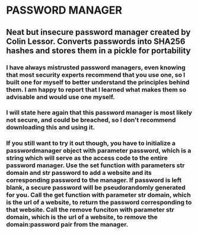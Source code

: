 # PASSWORD MANAGER
## Neat but insecure password manager created by Colin Lessor. Converts passwords into SHA256 hashes and stores them in a pickle for portability

<h3>I have always mistrusted password managers, even knowing that most security experts recommend that you use one, so I built one for myself to better understand the principles behind them. I am happy to report that I learned what makes them so advisable and would use one myself.</h3>
<h3>I will state here again that this password manager is most likely not secure, and could be breached, so I don't recommend downloading this and using it.</h3>
<h3>If you still want to try it out though, you have to initialize a passwordmanager object with parameter password, which is a string which will serve as the access code to the entire password manager.  Use the set function with parameters str domain and str password to add a website and its corresponding password to the manager. If password is left blank, a secure password will be pseudorandomly generated for you.
  Call the get function with parameter str domain, which is the url of a website, to return the password corresponding to that website.
Call the remove funciton with parameter str domain, which is the url of a website, to remove the domain:password pair from the manager.</h3>

<h3></h3>
